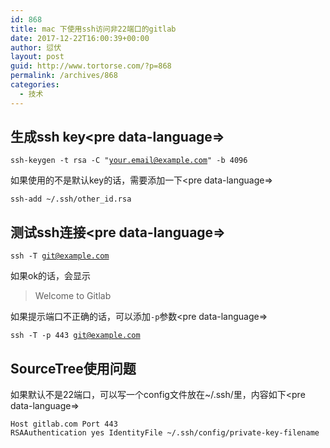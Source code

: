 ```yaml
---
id: 868
title: mac 下使用ssh访问非22端口的gitlab
date: 2017-12-22T16:00:39+00:00
author: 愆伏
layout: post
guid: http://www.tortorse.com/?p=868
permalink: /archives/868
categories:
  - 技术
---
```

## 生成ssh key<pre data-language=>

<code class="language-bash ">ssh-keygen -t rsa -C "your.email@example.com" -b 4096
</code></pre> 

如果使用的不是默认key的话，需要添加一下<pre data-language=>

<code class="language-bash ">ssh-add ~/.ssh/other_id.rsa
</code></pre> 

## 测试ssh连接<pre data-language=>

<code class="language-bash ">ssh -T git@example.com
</code></pre> 

如果ok的话，会显示

> Welcome to Gitlab 

如果提示端口不正确的话，可以添加`-p`参数<pre data-language=>

<code class="language-bash ">ssh -T -p 443 git@example.com
</code></pre> 

## SourceTree使用问题

如果默认不是22端口，可以写一个config文件放在~/.ssh/里，内容如下<pre data-language=>

<code class="language-bash ">Host gitlab.com
Port 443
RSAAuthentication yes
IdentityFile ~/.ssh/config/private-key-filename
</code></pre>